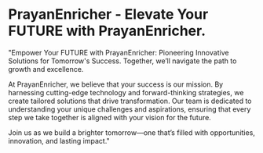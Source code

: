 # PrayanEnricher - Elevate Your FUTURE with PrayanEnricher.

"Empower Your FUTURE with PrayanEnricher: Pioneering Innovative Solutions for Tomorrow's Success. Together, we’ll navigate the path to growth and excellence.

At PrayanEnricher, we believe that your success is our mission. By harnessing cutting-edge technology and forward-thinking strategies, we create tailored solutions that drive transformation. Our team is dedicated to understanding your unique challenges and aspirations, ensuring that every step we take together is aligned with your vision for the future.

Join us as we build a brighter tomorrow—one that’s filled with opportunities, innovation, and lasting impact."
